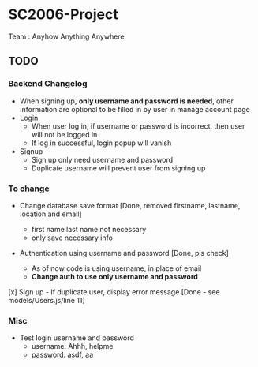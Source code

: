 # SC2006-Project

Team : Anyhow Anything Anywhere

## TODO

### Backend Changelog

- When signing up, **only username and password is needed**, other information are optional to be filled in by user in manage account page
- Login
  - When user log in, if username or password is incorrect, then user will not be logged in
  - If log in successful, login popup will vanish
- Signup
  - Sign up only need username and password
  - Duplicate username will prevent user from signing up

### To change

- Change database save format [Done, removed firstname, lastname, location and email] 
  - first name last name not necessary
  - only save necessary info
  
- Authentication using username and password [Done, pls check]
  - As of now code is using username, in place of email  
  - **Change auth to use only username and password** 

[x] Sign up - If duplicate user, display error message [Done - see models/Users.js/line 11]

### Misc

- Test login username and password
  - username: Ahhh, helpme
  - password: asdf, aa
